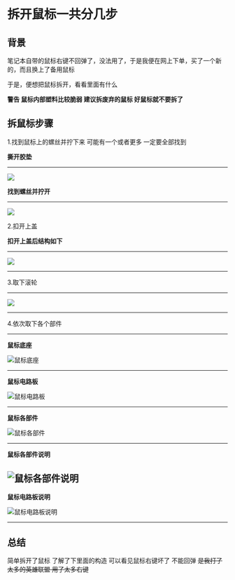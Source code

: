 # 拆开鼠标一共分几步

## 背景

笔记本自带的鼠标右键不回弹了，没法用了，于是我便在网上下单，买了一个新的，而且换上了备用鼠标

于是，便想把鼠标拆开，看看里面有什么

**警告 鼠标内部塑料比较脆弱 建议拆废弃的鼠标 好鼠标就不要拆了**

## 拆鼠标步骤

1.找到鼠标上的螺丝并拧下来 可能有一个或者更多 一定要全部找到

**撕开胶垫**

---

![](https://raw.githubusercontent.com/tothepythonmoon/2badaoblog/master/blog/No_0008_%E6%8B%86%E5%BC%80%E9%BC%A0%E6%A0%87%E4%B8%80%E5%85%B1%E5%88%86%E5%87%A0%E6%AD%A5/%E9%BC%A0%E6%A0%87%E8%83%B6%E5%9E%AB%E6%A0%87%E8%AE%B0.jpg)

**找到螺丝并拧开**

---

![](https://raw.githubusercontent.com/tothepythonmoon/2badaoblog/master/blog/No_0008_%E6%8B%86%E5%BC%80%E9%BC%A0%E6%A0%87%E4%B8%80%E5%85%B1%E5%88%86%E5%87%A0%E6%AD%A5/%E9%BC%A0%E6%A0%87%E8%9E%BA%E4%B8%9D%E6%A0%87%E8%AE%B0.jpg)

2.扣开上盖

**扣开上盖后结构如下**

---
![](https://raw.githubusercontent.com/tothepythonmoon/2badaoblog/master/blog/No_0008_%E6%8B%86%E5%BC%80%E9%BC%A0%E6%A0%87%E4%B8%80%E5%85%B1%E5%88%86%E5%87%A0%E6%AD%A5/%E9%BC%A0%E6%A0%87%E6%8B%86%E4%B8%8A%E7%9B%96_upload.jpg)

---

3.取下滚轮

---
![](https://raw.githubusercontent.com/tothepythonmoon/2badaoblog/master/blog/No_0008_%E6%8B%86%E5%BC%80%E9%BC%A0%E6%A0%87%E4%B8%80%E5%85%B1%E5%88%86%E5%87%A0%E6%AD%A5/%E5%8F%96%E4%B8%8B%E6%BB%9A%E8%BD%AE_upload.jpg)

---

4.依次取下各个部件

---

**鼠标底座**

![鼠标底座](https://github.com/tothepythonmoon/2badaoblog/blob/master/blog/No_0008_%E6%8B%86%E5%BC%80%E9%BC%A0%E6%A0%87%E4%B8%80%E5%85%B1%E5%88%86%E5%87%A0%E6%AD%A5/%E9%BC%A0%E6%A0%87%E5%BA%95%E5%BA%A7_upload.jpg?raw=true)

---

**鼠标电路板**

![鼠标电路板](https://github.com/tothepythonmoon/2badaoblog/blob/master/blog/No_0008_%E6%8B%86%E5%BC%80%E9%BC%A0%E6%A0%87%E4%B8%80%E5%85%B1%E5%88%86%E5%87%A0%E6%AD%A5/%E9%BC%A0%E6%A0%87%E7%94%B5%E8%B7%AF%E6%9D%BF_upload.jpg?raw=true)

---

**鼠标各部件**

![鼠标各部件](https://raw.githubusercontent.com/tothepythonmoon/2badaoblog/master/blog/No_0008_%E6%8B%86%E5%BC%80%E9%BC%A0%E6%A0%87%E4%B8%80%E5%85%B1%E5%88%86%E5%87%A0%E6%AD%A5/%E9%BC%A0%E6%A0%87%E9%9B%B6%E4%BB%B6_upload.jpg)

---

**鼠标各部件说明**

![鼠标各部件说明](https://raw.githubusercontent.com/tothepythonmoon/2badaoblog/master/blog/No_0008_%E6%8B%86%E5%BC%80%E9%BC%A0%E6%A0%87%E4%B8%80%E5%85%B1%E5%88%86%E5%87%A0%E6%AD%A5/%E9%BC%A0%E6%A0%87%E9%83%A8%E4%BB%B6_upload.jpg)
---

**鼠标电路板说明**

![鼠标电路板说明](https://github.com/tothepythonmoon/2badaoblog/blob/master/blog/No_0008_%E6%8B%86%E5%BC%80%E9%BC%A0%E6%A0%87%E4%B8%80%E5%85%B1%E5%88%86%E5%87%A0%E6%AD%A5/%E9%BC%A0%E6%A0%87%E7%94%B5%E8%B7%AF%E6%9D%BF%E8%AF%B4%E6%98%8E_upload.jpg?raw=true)

---

## 总结

简单拆开了鼠标 了解了下里面的构造 可以看见鼠标右键坏了 不能回弹 ~~是我打了太多的英雄联盟 用了太多右键~~
